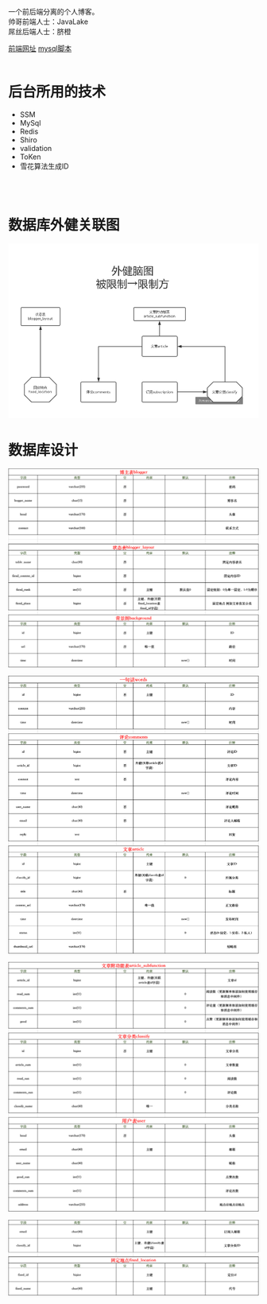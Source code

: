 一个前后端分离的个人博客。<br/>
帅哥前端人士：JavaLake
<br/>
屌丝后端人士：脐橙

<a href="http://blog.javalake.top/">前端网址</a>
<a href="https://github.com/DuGun/blog/blob/master/exploitBlogData/blog.sql">mysql脚本</a>
<br/>
<br/>
<h1>后台所用的技术</h1>
<ul>
<li>SSM</li>
<li>MySql</li>
<li>Redis</li>
  <li>Shiro</li>
  <li>validation</li>
  <li>ToKen</li>
  <li>雪花算法生成ID</li>
</ul>

<br/>
<br/>
<h1>数据库外健关联图</h1>

![image](https://github.com/DuGun/blog/blob/master/exploitBlogData/%E5%A4%96%E5%81%A5%E9%99%90%E5%88%B6%E5%9B%BE%20%E4%B8%8B%E5%8D%887.35.45.jpg)


<h1>数据库设计</h1>

![image](https://github.com/DuGun/blog/blob/master/exploitBlogData/WechatIMG6.png)

![image](https://github.com/DuGun/blog/blob/master/exploitBlogData/%E6%95%B0%E6%8D%AE%E5%BA%93%E8%AE%BE%E8%AE%A1(%E4%BA%8C).png)

![image](https://github.com/DuGun/blog/blob/master/exploitBlogData/%E6%95%B0%E6%8D%AE%E5%BA%93%E8%AE%BE%E8%AE%A1(%E4%B8%89).png)

![image](https://github.com/DuGun/blog/blob/master/exploitBlogData/%E6%95%B0%E6%8D%AE%E5%BA%93%E8%AE%BE%E8%AE%A1(%E5%9B%9B).png)

